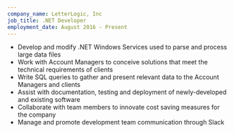 ```yaml
---
company_name: LetterLogic, Inc
job_title: .NET Developer
employment_date: August 2016 - Present
---
```


-	Develop and modify .NET Windows Services used to parse and process large data files
-	Work with Account Managers to conceive solutions that meet the technical requirements of clients
-	Write SQL queries to gather and present relevant data to the Account Managers and clients
-	Assist with documentation, testing and deployment of newly-developed and existing software
-	Collaborate with team members to innovate cost saving measures for the company
-	Manage and promote development team communication through Slack